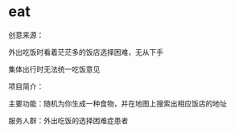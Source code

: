 # eat
创意来源：

  外出吃饭时看着茫茫多的饭店选择困难，无从下手
  
  集体出行时无法统一吃饭意见
  
项目简介：

  主要功能：随机为你生成一种食物，并在地图上搜索出相应饭店的地址
  
  服务人群：外出吃饭的选择困难症患者
